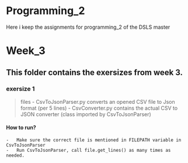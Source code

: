 # Programming_2
Here i keep the assignments for programming_2 of the DSLS master

# Week_3
## This folder contains the exersizes from week 3. 

### exersize 1
> files
	-	CsvToJsonParser.py converts an opened CSV file to Json format (per 5 lines)
	-	CsvConverter.py contains the actual CSV to JSON converter (class imported by CsvToJsonParser)

#### How to run?
	-	Make sure the correct file is mentioned in FILEPATH variable in CsvToJsonParser
	-	Run CsvToJsonParser, call file.get_lines() as many times as needed.

